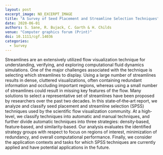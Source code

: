 ```yaml
---
layout: post
excerpt_image: NO_EXCERPT_IMAGE
title: "A Survey of Seed Placement and Streamline Selection Techniques"
date: 2020-06-01
authors: S. Sane, R. Bujack, C. Garth & H. Childs
venue: "Computer graphics forum (Print)"
doi: 10.1111/cgf.14036
categories:
  - Survey
---
```

Streamlines are an extensively utilized flow visualization technique for understanding, verifying, and exploring computational fluid dynamics simulations. One of the major challenges associated with the technique is selecting which streamlines to display. Using a large number of streamlines results in dense, cluttered visualizations, often containing redundant information and occluding important regions, whereas using a small number of streamlines could result in missing key features of the flow. Many solutions to select a representative set of streamlines have been proposed by researchers over the past two decades. In this state‐of‐the‐art report, we analyze and classify seed placement and streamline selection (SPSS) techniques used by the scientific flow visualization community. At a high‐level, we classify techniques into automatic and manual techniques, and further divide automatic techniques into three strategies: density‐based, feature‐based, and similarity‐based. Our analysis evaluates the identified strategy groups with respect to focus on regions of interest, minimization of redundancy, and overall computational performance. Finally, we consider the application contexts and tasks for which SPSS techniques are currently applied and have potential applications in the future.

